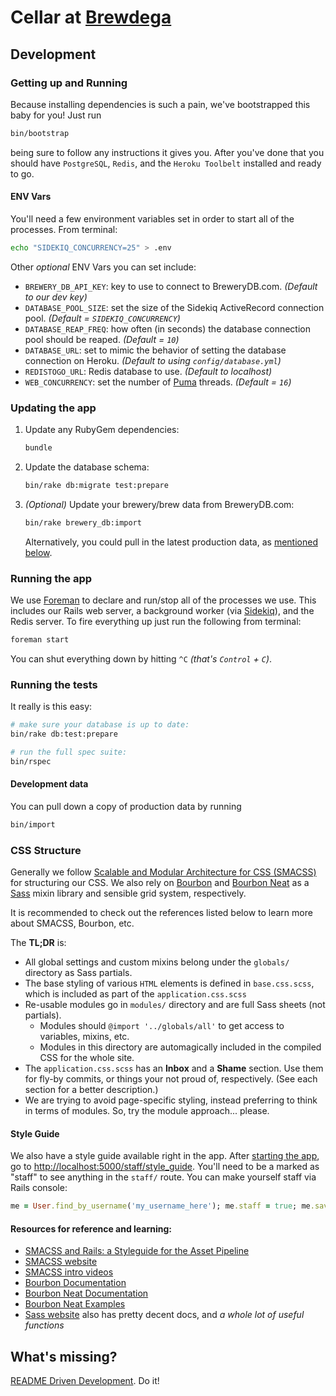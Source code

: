 # Cellar at [Brewdega](http://brewdega.com)

## Development

### Getting up and Running

Because installing dependencies is such a pain, we've bootstrapped this baby for you! Just run

```bash
bin/bootstrap
```

being sure to follow any instructions it gives you. After you've done that you
should have `PostgreSQL`, `Redis`, and the `Heroku Toolbelt` installed and
ready to go.

#### ENV Vars

You'll need a few environment variables set in order to start all of the
processes. From terminal:

```bash
echo "SIDEKIQ_CONCURRENCY=25" > .env
```

Other _optional_ ENV Vars you can set include:

  - `BREWERY_DB_API_KEY`: key to use to connect to BreweryDB.com. _(Default to
    our dev key)_
  - `DATABASE_POOL_SIZE`: set the size of the Sidekiq ActiveRecord connection
    pool. _(Default = `SIDEKIQ_CONCURRENCY`)_
  - `DATABASE_REAP_FREQ`: how often (in seconds) the database connection pool
    should be reaped. _(Default = `10`)_
  - `DATABASE_URL`: set to mimic the behavior of setting the database
    connection on Heroku. _(Default to using `config/database.yml`)_
  - `REDISTOGO_URL`: Redis database to use. _(Default to localhost)_
  - `WEB_CONCURRENCY`: set the number of [Puma](puma) threads. _(Default =
    `16`)_

### Updating the app

  1.  Update any RubyGem dependencies:

      ```bash
      bundle
      ```
  1.  Update the database schema:

      ```bash
      bin/rake db:migrate test:prepare
      ```
  1.  _(Optional)_ Update your brewery/brew data from BreweryDB.com:

      ``` bash
      bin/rake brewery_db:import
      ```

      Alternatively, you could pull in the latest production data, as
      [mentioned below](#development-data).

### Running the app

We use [Foreman][foreman] to declare and run/stop all of the processes we use.
This includes our Rails web server, a background worker (via
[Sidekiq][sidekiq]), and the Redis server. To fire everything up just run the
following from terminal:

```bash
foreman start
```

You can shut everything down by hitting `^C` _(that's `Control` + `C`)_.

### Running the tests

It really is this easy:

```bash
# make sure your database is up to date:
bin/rake db:test:prepare

# run the full spec suite:
bin/rspec
```

#### Development data

You can pull down a copy of production data by running

```bash
bin/import
```

### CSS Structure

Generally we follow [Scalable and Modular Architecture for CSS
(SMACSS)](smacss) for structuring our CSS. We also rely on [Bourbon](bourbon)
and [Bourbon Neat](bourbon-neat) as a [Sass](sass) mixin library and sensible
grid system, respectively.

It is recommended to check out the references listed below to learn more about
SMACSS, Bourbon, etc.

The **TL;DR** is:

  * All global settings and custom mixins belong under the
    `globals/` directory as Sass partials.
  * The base styling of various `HTML` elements is defined in `base.css.scss`,
    which is included as part of the `application.css.scss`
  * Re-usable modules go in `modules/` directory and are full Sass sheets (not
    partials).
    * Modules should `@import '../globals/all'` to get access to variables,
      mixins, etc.
    * Modules in this directory are automagically included in the compiled CSS
      for the whole site.
  * The `application.css.scss` has an **Inbox** and a **Shame** section. Use
    them for fly-by commits, or things your not proud of, respectively. (See
    each section for a better description.)
  * We are trying to avoid page-specific styling, instead preferring to think
    in terms of modules. So, try the module approach... please.

#### Style Guide

We also have a style guide available right in the app. After [starting the
app](#running-the-app), go to
[http://localhost:5000/staff/style_guide](http://localhost:5000/staff/style_guide).
You'll need to be a marked as "staff" to see anything in the `staff/` route.
You can make yourself staff via Rails console:

```ruby
me = User.find_by_username('my_username_here'); me.staff = true; me.save!
```

#### Resources for reference and learning:

  * [SMACSS and Rails: a Styleguide for the Asset
    Pipeline](http://blog.55minutes.com/2013/01/smacss-and-rails/)
  * [SMACSS website](smacss)
  * [SMACSS intro videos](http://tv.adobe.com/search/?q=smacss)
  * [Bourbon Documentation](http://bourbon.io/docs/)
  * [Bourbon Neat Documentation](http://neat.bourbon.io/docs/)
  * [Bourbon Neat Examples](http://neat.bourbon.io/examples/)
  * [Sass website](sass) also has pretty decent docs, and _a whole lot of useful functions_

## What's missing?

[README Driven Development][rdd]. Do it!


[bourbon-neat]: http://neat.bourbon.io/ "A lightweight semantic grid framework for Sass and Bourbon"
[bourbon]: http://bourbon.io/ "A simple and lightweight mixin library for Sass"
[foreman]: https://devcenter.heroku.com/articles/procfile/
[puma]: http://puma.io/
[rdd]: http://tom.preston-werner.com/2010/08/23/readme-driven-development.html
[sass]: http://sass-lang.com/ "Syntactically Awesome Style Sheets"
[sidekiq]: https://github.com/mperham/sidekiq
[smacss]: http://smacss.com/ "Scalable and Modular Architecture for CSS"
[texticle]: https://tenderlove.github.com/texticle/
